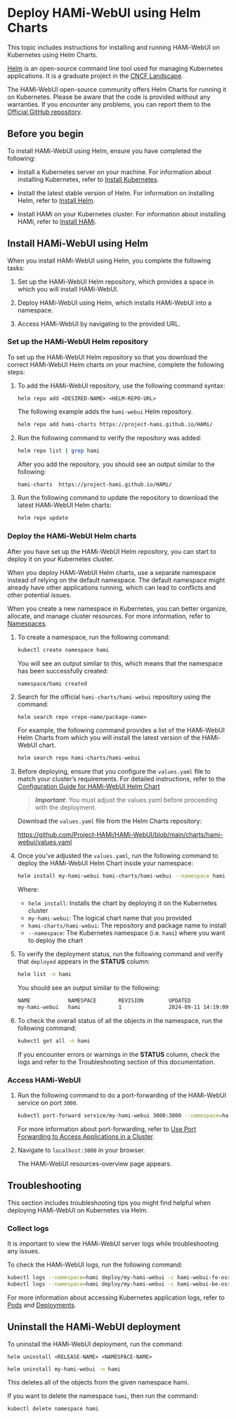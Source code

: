 # Deploy HAMi-WebUI using Helm Charts

This topic includes instructions for installing and running HAMi-WebUI on Kubernetes using Helm Charts.

[Helm](https://helm.sh/) is an open-source command line tool used for managing Kubernetes applications. It is a graduate project in the [CNCF Landscape](https://www.cncf.io/projects/helm/).

The HAMi-WebUI open-source community offers Helm Charts for running it on Kubernetes. Please be aware that the code is provided without any warranties. If you encounter any problems, you can report them to the [Official GitHub repository](https://github.com/hami-webui/helm-charts/).

## Before you begin

To install HAMi-WebUI using Helm, ensure you have completed the following:

- Install a Kubernetes server on your machine. For information about installing Kubernetes, refer to [Install Kubernetes](https://kubernetes.io/docs/setup/).

- Install the latest stable version of Helm. For information on installing Helm, refer to [Install Helm](https://helm.sh/docs/intro/install/).

- Install HAMi on your Kubernetes cluster. For information about installing HAMi, refer to [Install HAMi](https://github.com/Project-HAMi/HAMi?tab=readme-ov-file#quick-start).

## Install HAMi-WebUI using Helm

When you install HAMi-WebUI using Helm, you complete the following tasks:

1. Set up the HAMi-WebUI Helm repository, which provides a space in which you will install HAMi-WebUI.

2. Deploy HAMi-WebUI using Helm, which installs HAMi-WebUI into a namespace.

3. Access HAMi-WebUI by navigating to the provided URL.

### Set up the HAMi-WebUI Helm repository

To set up the HAMi-WebUI Helm repository so that you download the correct HAMi-WebUI Helm charts on your machine, complete the following steps:

1. To add the HAMi-WebUI repository, use the following command syntax:

   `helm repo add <DESIRED-NAME> <HELM-REPO-URL>`

   The following example adds the `hami-webui` Helm repository.

   ```bash
   helm repo add hami-charts https://project-hami.github.io/HAMi/
   ```

2. Run the following command to verify the repository was added:

   ```bash
   helm repo list | grep hami
   ```

   After you add the repository, you should see an output similar to the following:

   ```bash
   hami-charts  https://project-hami.github.io/HAMi/
   ```

3. Run the following command to update the repository to download the latest HAMi-WebUI Helm charts:

   ```bash
   helm repo update
   ```

### Deploy the HAMi-WebUI Helm charts

After you have set up the HAMi-WebUI Helm repository, you can start to deploy it on your Kubernetes cluster.

When you deploy HAMi-WebUI Helm charts, use a separate namespace instead of relying on the default namespace. The default namespace might already have other applications running, which can lead to conflicts and other potential issues.

When you create a new namespace in Kubernetes, you can better organize, allocate, and manage cluster resources. For more information, refer to [Namespaces](https://kubernetes.io/docs/concepts/overview/working-with-objects/namespaces/).

1. To create a namespace, run the following command:

   ```bash
   kubectl create namespace hami
   ```

   You will see an output similar to this, which means that the namespace has been successfully created:

   ```bash
   namespace/hami created
   ```

2. Search for the official `hami-charts/hami-webui` repository using the command:

   `helm search repo <repo-name/package-name>`

   For example, the following command provides a list of the HAMi-WebUI Helm Charts from which you will install the latest version of the HAMi-WebUI chart.

   ```bash
   helm search repo hami-charts/hami-webui
   ```

3. Before deploying, ensure that you configure the `values.yaml` file to match your cluster’s requirements. For detailed instructions, refer to the [Configuration Guide for HAMi-WebUI Helm Chart](../../../charts/hami-webui/README.md#configuration-guide-for-hamiwebui-helm-chart)
   > _**Important**_: You must adjust the values.yaml before proceeding with the deployment.

   Download the `values.yaml` file from the Helm Charts repository:

   https://github.com/Project-HAMi/HAMi-WebUI/blob/main/charts/hami-webui/values.yaml

4. Once you've adjusted the `values.yaml`, run the following command to deploy the HAMi-WebUI Helm Chart inside your namespace:

   ```bash
   helm install my-hami-webui hami-charts/hami-webui --namespace hami -f values.yaml
   ```

   Where:

    - `helm install`: Installs the chart by deploying it on the Kubernetes cluster
    - `my-hami-webui`: The logical chart name that you provided
    - `hami-charts/hami-webui`: The repository and package name to install
    - `--namespace`: The Kubernetes namespace (i.e. `hami`) where you want to deploy the chart

5. To verify the deployment status, run the following command and verify that `deployed` appears in the **STATUS** column:

   ```bash
   helm list -n hami
   ```

   You should see an output similar to the following:

   ```bash
   NAME            NAMESPACE       REVISION        UPDATED                                 STATUS          CHART                   APP VERSION
   my-hami-webui   hami            1               2024-09-11 14:19:09.003195 +0800 CST    deployed        hami-webui-1.1.0        1.1.0
   ```

6. To check the overall status of all the objects in the namespace, run the following command:

   ```bash
   kubectl get all -n hami
   ```

   If you encounter errors or warnings in the **STATUS** column, check the logs and refer to the Troubleshooting section of this documentation.

### Access HAMi-WebUI

1. Run the following command to do a port-forwarding of the HAMi-WebUI service on port `3000`.

   ```bash
   kubectl port-forward service/my-hami-webui 3000:3000 --namespace=hami
   ```

   For more information about port-forwarding, refer to [Use Port Forwarding to Access Applications in a Cluster](https://kubernetes.io/docs/tasks/access-application-cluster/port-forward-access-application-cluster/).

2. Navigate to `localhost:3000` in your browser.

   The HAMi-WebUI resources-overview page appears.

## Troubleshooting

This section includes troubleshooting tips you might find helpful when deploying HAMi-WebUI on Kubernetes via Helm.

### Collect logs

It is important to view the HAMi-WebUI server logs while troubleshooting any issues.

To check the HAMi-WebUI logs, run the following command:

```bash
kubectl logs --namespace=hami deploy/my-hami-webui -c hami-webui-fe-oss
kubectl logs --namespace=hami deploy/my-hami-webui -c hami-webui-be-oss
```

For more information about accessing Kubernetes application logs, refer to [Pods](https://kubernetes.io/docs/reference/kubectl/cheatsheet/#interacting-with-running-pods) and [Deployments](https://kubernetes.io/docs/reference/kubectl/cheatsheet/#interacting-with-deployments-and-services).


## Uninstall the HAMi-WebUI deployment

To uninstall the HAMi-WebUI deployment, run the command:

`helm uninstall <RELEASE-NAME> <NAMESPACE-NAME>`

```bash
helm uninstall my-hami-webui -n hami
```

This deletes all of the objects from the given namespace hami.

If you want to delete the namespace `hami`, then run the command:

```bash
kubectl delete namespace hami
```
